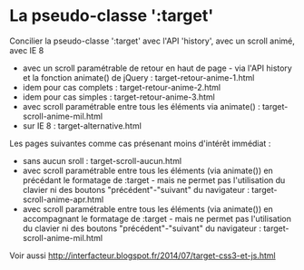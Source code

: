La pseudo-classe ':target'
=============

Concilier la pseudo-classe ':target' avec l'API 'history', avec un scroll animé, avec IE 8

* avec un scroll paramétrable de retour en haut de page - via l'API history et la fonction animate() de jQuery : target-retour-anime-1.html
* idem pour cas complets : target-retour-anime-2.html
* idem pour cas simples : target-retour-anime-3.html
* avec scroll paramétrable entre tous les éléments via animate() : target-scroll-anime-mil.html
* sur IE 8 : target-alternative.html

Les pages suivantes comme cas présenant moins d'intérêt immédiat : 

* sans aucun sroll : target-scroll-aucun.html
* avec scroll paramétrable entre tous les éléments (via animate()) en précédant le formatage de :target - mais ne permet pas l'utilisation du clavier ni des boutons "précédent"-"suivant" du navigateur : target-scroll-anime-apr.html
* avec scroll paramétrable entre tous les éléments (via animate()) en accompagnant le formatage de :target - mais ne permet pas l'utilisation du clavier ni des boutons "précédent"-"suivant" du navigateur : target-scroll-anime-mil.html


Voir aussi http://interfacteur.blogspot.fr/2014/07/target-css3-et-js.html
